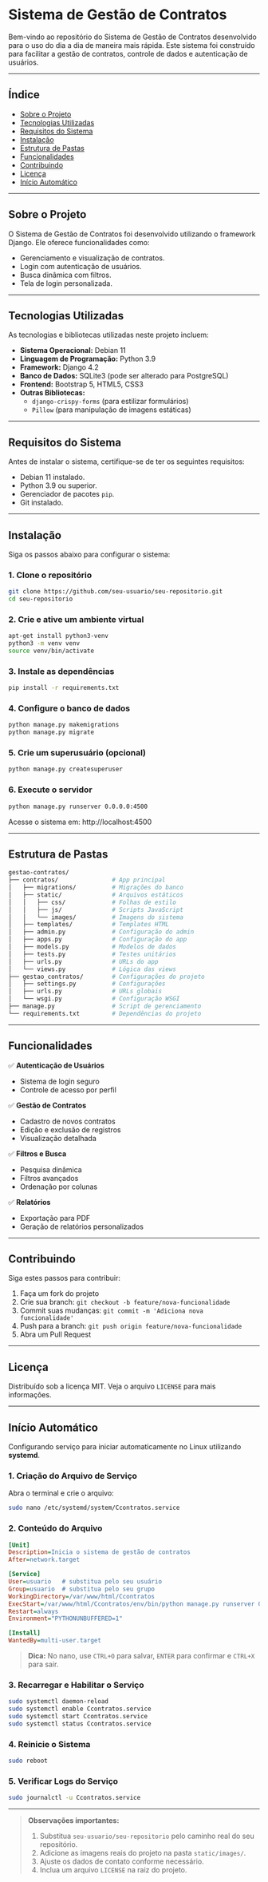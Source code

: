 # Sistema de Gestão de Contratos

Bem-vindo ao repositório do Sistema de Gestão de Contratos desenvolvido para o uso do dia a dia de maneira mais rápida. Este sistema foi construído para facilitar a gestão de contratos, controle de dados e autenticação de usuários.

---

## **Índice**
- [Sobre o Projeto](#sobre-o-projeto)
- [Tecnologias Utilizadas](#tecnologias-utilizadas)
- [Requisitos do Sistema](#requisitos-do-sistema)
- [Instalação](#instalação)
- [Estrutura de Pastas](#estrutura-de-pastas)
- [Funcionalidades](#funcionalidades)
- [Contribuindo](#contribuindo)
- [Licença](#licença)
- [Início Automático](#início-automático)

---

## **Sobre o Projeto**

O Sistema de Gestão de Contratos foi desenvolvido utilizando o framework Django. Ele oferece funcionalidades como:
- Gerenciamento e visualização de contratos.
- Login com autenticação de usuários.
- Busca dinâmica com filtros.
- Tela de login personalizada.

---

## **Tecnologias Utilizadas**

As tecnologias e bibliotecas utilizadas neste projeto incluem:
- **Sistema Operacional:** Debian 11
- **Linguagem de Programação:** Python 3.9
- **Framework:** Django 4.2
- **Banco de Dados:** SQLite3 (pode ser alterado para PostgreSQL)
- **Frontend:** Bootstrap 5, HTML5, CSS3
- **Outras Bibliotecas:**
  - `django-crispy-forms` (para estilizar formulários)
  - `Pillow` (para manipulação de imagens estáticas)

---

## **Requisitos do Sistema**

Antes de instalar o sistema, certifique-se de ter os seguintes requisitos:
- Debian 11 instalado.
- Python 3.9 ou superior.
- Gerenciador de pacotes `pip`.
- Git instalado.

---

## **Instalação**

Siga os passos abaixo para configurar o sistema:

### 1. Clone o repositório
```bash
git clone https://github.com/seu-usuario/seu-repositorio.git
cd seu-repositorio
```

### 2. Crie e ative um ambiente virtual
```bash
apt-get install python3-venv
python3 -m venv venv
source venv/bin/activate
```

### 3. Instale as dependências
```bash
pip install -r requirements.txt
```

### 4. Configure o banco de dados
```bash
python manage.py makemigrations
python manage.py migrate
```

### 5. Crie um superusuário (opcional)
```bash
python manage.py createsuperuser
```

### 6. Execute o servidor
```bash
python manage.py runserver 0.0.0.0:4500
```
Acesse o sistema em: http://localhost:4500

---

## **Estrutura de Pastas**
```bash
gestao-contratos/
├── contratos/               # App principal
│   ├── migrations/          # Migrações do banco
│   ├── static/              # Arquivos estáticos
│   │   ├── css/             # Folhas de estilo
│   │   ├── js/              # Scripts JavaScript
│   │   └── images/          # Imagens do sistema
│   ├── templates/           # Templates HTML
│   ├── admin.py             # Configuração do admin
│   ├── apps.py              # Configuração do app
│   ├── models.py            # Modelos de dados
│   ├── tests.py             # Testes unitários
│   ├── urls.py              # URLs do app
│   └── views.py             # Lógica das views
├── gestao_contratos/        # Configurações do projeto
│   ├── settings.py          # Configurações
│   ├── urls.py              # URLs globais
│   └── wsgi.py              # Configuração WSGI
├── manage.py                # Script de gerenciamento
└── requirements.txt         # Dependências do projeto
```

---

## **Funcionalidades**

✅ **Autenticação de Usuários**  
- Sistema de login seguro  
- Controle de acesso por perfil

✅ **Gestão de Contratos**  
- Cadastro de novos contratos  
- Edição e exclusão de registros  
- Visualização detalhada

✅ **Filtros e Busca**  
- Pesquisa dinâmica  
- Filtros avançados  
- Ordenação por colunas

✅ **Relatórios**  
- Exportação para PDF  
- Geração de relatórios personalizados

---
## **Contribuindo**

Siga estes passos para contribuir:

1. Faça um fork do projeto  
2. Crie sua branch: `git checkout -b feature/nova-funcionalidade`  
3. Commit suas mudanças: `git commit -m 'Adiciona nova funcionalidade'`  
4. Push para a branch: `git push origin feature/nova-funcionalidade`  
5. Abra um Pull Request

---

## **Licença**

Distribuído sob a licença MIT. Veja o arquivo `LICENSE` para mais informações.

---

## **Início Automático**

Configurando serviço para iniciar automaticamente no Linux utilizando **systemd**.

### 1. Criação do Arquivo de Serviço

Abra o terminal e crie o arquivo:
```bash
sudo nano /etc/systemd/system/Ccontratos.service
```

### 2. Conteúdo do Arquivo

```ini
[Unit]
Description=Inicia o sistema de gestão de contratos
After=network.target

[Service]
User=usuario   # substitua pelo seu usuário
Group=usuario  # substitua pelo seu grupo
WorkingDirectory=/var/www/html/Ccontratos
ExecStart=/var/www/html/Ccontratos/env/bin/python manage.py runserver 0.0.0.0:4500
Restart=always
Environment="PYTHONUNBUFFERED=1"

[Install]
WantedBy=multi-user.target
```

> **Dica:** No nano, use `CTRL+O` para salvar, `ENTER` para confirmar e `CTRL+X` para sair.

### 3. Recarregar e Habilitar o Serviço

```bash
sudo systemctl daemon-reload
sudo systemctl enable Ccontratos.service
sudo systemctl start Ccontratos.service
sudo systemctl status Ccontratos.service
```

### 4. Reinicie o Sistema

```bash
sudo reboot
```

### 5. Verificar Logs do Serviço

```bash
sudo journalctl -u Ccontratos.service
```

---

> **Observações importantes:**
> 1. Substitua `seu-usuario/seu-repositorio` pelo caminho real do seu repositório.
> 2. Adicione as imagens reais do projeto na pasta `static/images/`.
> 3. Ajuste os dados de contato conforme necessário.
> 4. Inclua um arquivo `LICENSE` na raiz do projeto.
